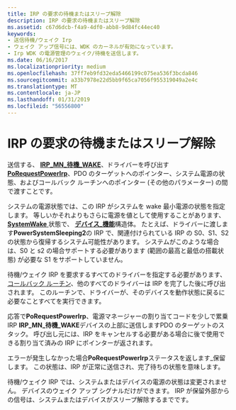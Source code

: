 ```yaml
---
title: IRP の要求の待機またはスリープ解除
description: IRP の要求の待機またはスリープ解除
ms.assetid: c67d6dcb-f4a9-4df0-abb8-9d84fc44ec40
keywords:
- 送信待機/ウェイク Irp
- ウェイク アップ信号には、WDK のカーネルが有効になっています。
- Irp WDK の電源管理のウェイク/待機を送信します。
ms.date: 06/16/2017
ms.localizationpriority: medium
ms.openlocfilehash: 37ff7eb9fd32eda5466199c075ea536f3bcda846
ms.sourcegitcommit: a33b7978e22d5bb9f65ca7056f955319049a2e4c
ms.translationtype: MT
ms.contentlocale: ja-JP
ms.lasthandoff: 01/31/2019
ms.locfileid: "56556800"
---
```

# <a name="waitwake-irp-requests"></a>IRP の要求の待機またはスリープ解除





送信する、 [ **IRP\_MN\_待機\_WAKE**](https://msdn.microsoft.com/library/windows/hardware/ff551766)、ドライバーを呼び出す[ **PoRequestPowerIrp**](https://msdn.microsoft.com/library/windows/hardware/ff559734)、PDO のターゲットへのポインター、システム電源の状態、およびコールバック ルーチンへのポインター (その他のパラメーター) の間で渡すことです。

システムの電源状態では、この IRP がシステムを wake 最小電源の状態を指定します。 等しいかそれよりもさらに電源を値として使用することがあります、 [ **SystemWake** ](systemwake.md)状態で、 [**デバイス\_機能**](https://msdn.microsoft.com/library/windows/hardware/ff543095)構造体。 たとえば、ドライバーに渡します**PowerSystemSleeping2**の IRP で、関連付けられている IRP の S0、S1、S2 の状態から復帰するシステム可能性があります。 システムがこのような場合は、S0 と s2 の場合サポートする必要があります (範囲の最高と最低の搭載状態) が必要な S1 をサポートしていません。

待機/ウェイク IRP を要求するすべてのドライバーを指定する必要があります、[コールバック ルーチン](wait-wake-callback-routines.md)、他のすべてのドライバーは IRP を完了した後に呼び出されます。 このルーチンで、ドライバーが、そのデバイスを動作状態に戻るに必要なことすべてを実行できます。

応答で**PoRequestPowerIrp**、電源マネージャーの割り当てコードを少しで累乗 IRP **IRP\_MN\_待機\_WAKE**デバイスの上部に送信しますPDO のターゲットのスタック。 呼び出し元には、IRP をキャンセルする必要がある場合に後で使用できる割り当て済みの IRP にポインターが返されます。

エラーが発生しなかった場合**PoRequestPowerIrp**ステータスを返します\_保留します。 この状態は、IRP が正常に送信され、完了待ちの状態を意味します。

待機/ウェイク IRP では、システムまたはデバイスの電源の状態は変更されません。 デバイスのウェイク アップ シグナルだけができます。 IRP が保留外部からの信号は、システムまたはデバイスがスリープ解除するまでです。

 

 




